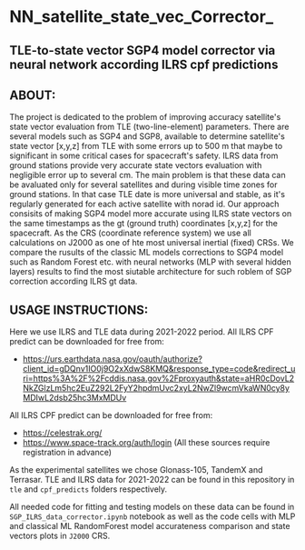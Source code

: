 # NN_satellite_state_vec_Corrector_
## TLE-to-state vector SGP4 model corrector via neural network according ILRS cpf predictions
## ABOUT:
The project is dedicated to the problem of improving accuracy satellite's state vector evaluation from TLE (two-line-element) parameters. There are several models such as SGP4 and SGP8, available to determine satellite's state vector [x,y,z] from TLE with some errors up to 500 m that maybe to significant in some critical cases for spacecraft's safety.
ILRS data from ground stations provide very accurate state vectors evaluation with negligible error up to several cm. The main problem is that these data can be avaluated only for several satellites and during visible time zones for ground stations. In that case TLE date is more universal and stable, as it's regularly generated for each active satellite with norad id.
Our approach consisits of making SGP4 model more accurate using ILRS state vectors on the same timestamps as the gt (ground truth) coordinates [x,y,z] for the spacecraft. As the CRS (coordinate reference system) we use all calculations on J2000 as one of hte most universal inertial (fixed) CRSs.
We compare the rusults of the classic ML models corrections to SGP4 model such as Random Forest etc. with neural networks (MLP with several hidden layers) results to find the most siutable architecture for such roblem of SGP correction according ILRS gt data.
## USAGE INSTRUCTIONS:
Here we use ILRS and TLE data during 2021-2022 period. All ILRS CPF predict can be downloaded for free from:
- https://urs.earthdata.nasa.gov/oauth/authorize?client_id=gDQnv1IO0j9O2xXdwS8KMQ&response_type=code&redirect_uri=https%3A%2F%2Fcddis.nasa.gov%2Fproxyauth&state=aHR0cDovL2NkZGlzLm5hc2EuZ292L2FyY2hpdmUvc2xyL2NwZl9wcmVkaWN0cy8yMDIwL2dsb25hc3MxMDUv

All ILRS CPF predict can be downloaded for free from:
- https://celestrak.org/
- https://www.space-track.org/auth/login
(All these sources require registration in advance)

As the experimental satellites we chose Glonass-105, TandemX and Terrasar. TLE and ILRS data for 2021-2022 can be found in this repository in  `tle` and `cpf_predicts` folders respectively.

All needed code for fitting and testing models on these data can be found in `SGP_ILRS_data_corrector.ipynb` notebook as well as the code cells with MLP and classical ML RandomForest model accurateness comparison and state vectors plots in `J2000` CRS.
